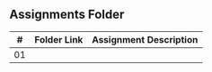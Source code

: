 ## Assignments Folder

|   #   | Folder Link | Assignment Description |
| :---: | ----------- | ---------------------- |
|  01   |             |                        |
